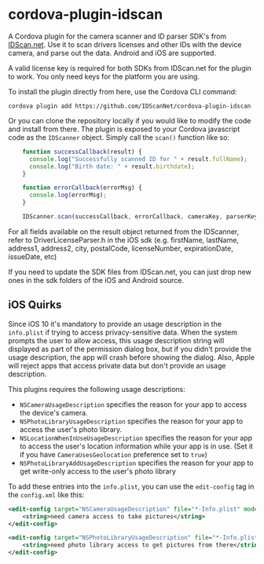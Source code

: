 # cordova-plugin-idscan
A Cordova plugin for the camera scanner and ID parser SDK's from [IDScan.net](http://IDScan.net). Use it to scan drivers licenses and other IDs with the device camera, and parse out the data. Android and iOS are supported.

A valid license key is required for both SDKs from IDScan.net for the plugin to work. You only need keys for the platform you are using.

To install the plugin directly from here, use the Cordova CLI command:

    cordova plugin add https://github.com/IDScanNet/cordova-plugin-idscan

Or you can clone the repository locally if you would like to modify the code and install from there. The plugin is exposed to your Cordova javascript code as the `IDScanner` object. Simply call the `scan()` function like so:
```javascript
    function successCallback(result) {
      console.log("Successfully scanned ID for " + result.fullName);
      console.log("Birth date: " + result.birthdate);
    }

    function errorCallback(errorMsg) {
      console.log(errorMsg);
    }

    IDScanner.scan(successCallback, errorCallback, cameraKey, parserKey);
```
For all fields available on the result object returned from the IDScanner, refer to DriverLicenseParser.h in the iOS sdk (e.g. firstName, lastName, address1, address2, city, postalCode, licenseNumber, expirationDate, issueDate, etc)
    
If you need to update the SDK files from IDScan.net, you can just drop new ones in the sdk folders of the iOS and Android source.


## iOS Quirks

Since iOS 10 it's mandatory to provide an usage description in the `info.plist` if trying to access privacy-sensitive data. When the system prompts the user to allow access, this usage description string will displayed as part of the permission dialog box, but if you didn't provide the usage description, the app will crash before showing the dialog. Also, Apple will reject apps that access private data but don't provide an usage description.

This plugins requires the following usage descriptions:

- `NSCameraUsageDescription` specifies the reason for your app to access the device's camera.
- `NSPhotoLibraryUsageDescription` specifies the reason for your app to access the user's photo library.
- `NSLocationWhenInUseUsageDescription` specifies the reason for your app to access the user's location information while your app is in use. (Set it if you have `CameraUsesGeolocation` preference set to `true`)
- `NSPhotoLibraryAddUsageDescription` specifies the reason for your app to get write-only access to the user's photo library

To add these entries into the `info.plist`, you can use the `edit-config` tag in the `config.xml` like this:

```xml
<edit-config target="NSCameraUsageDescription" file="*-Info.plist" mode="merge">
    <string>need camera access to take pictures</string>
</edit-config>
```

```xml
<edit-config target="NSPhotoLibraryUsageDescription" file="*-Info.plist" mode="merge">
    <string>need photo library access to get pictures from there</string>
</edit-config>
```
